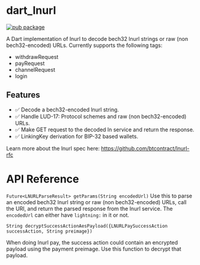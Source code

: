 # dart_lnurl
[![pub package](https://img.shields.io/badge/pub-0.0.1-blueviolet.svg)](https://pub.dev/packages/dart_lnurl)

A Dart implementation of lnurl to decode bech32 lnurl strings or raw (non bech32-encoded) URLs. Currently supports the following tags:
* withdrawRequest
* payRequest
* channelRequest
* login

## Features
* ✅ Decode a bech32-encoded lnurl string.
* ✅ Handle LUD-17: Protocol schemes and raw (non bech32-encoded) URLs.
* ✅ Make GET request to the decoded ln service and return the response.
* ✅ LinkingKey derivation for BIP-32 based wallets.


Learn more about the lnurl spec here: https://github.com/btcontract/lnurl-rfc

# API Reference

`Future<LNURLParseResult> getParams(String encodedUrl)`
Use this to parse an encoded bech32 lnurl string or raw (non bech32-encoded) URLs, call the URI, and return the parsed response from the lnurl service. The `encodedUrl` can either have `lightning:` in it or not.

`String decryptSuccessActionAesPayload({LNURLPaySuccessAction successAction, String preimage})`

When doing lnurl pay, the success action could contain an encrypted payload using the payment preimage. Use this function to decrypt that payload.